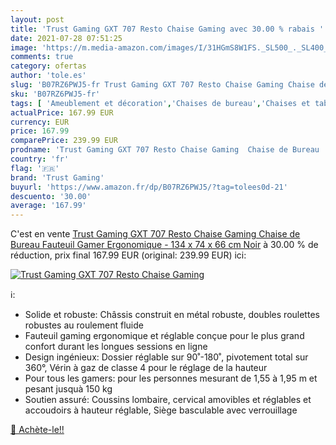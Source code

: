 ```yaml
---
layout: post
title: 'Trust Gaming GXT 707 Resto Chaise Gaming avec 30.00 % rabais '
date: 2021-07-28 07:51:25
image: 'https://m.media-amazon.com/images/I/31HGmS8W1FS._SL500_._SL400_.jpg'
comments: true
category: ofertas
author: 'tole.es'
slug: 'B07RZ6PWJ5-fr Trust Gaming GXT 707 Resto Chaise Gaming Chaise de Bureau...'
sku: 'B07RZ6PWJ5-fr'
tags: [ 'Ameublement et décoration','Chaises de bureau','Chaises et tabourets de bureau','Cuisine et Maison','Meubles','Meubles de bureau','trust gaming', ]
actualPrice: 167.99 EUR
currency: EUR
price: 167.99
comparePrice: 239.99 EUR
prodname: 'Trust Gaming GXT 707 Resto Chaise Gaming  Chaise de Bureau  Fauteuil Gamer  Ergonomique - 134 x 74 x 66 cm Noir'
country: 'fr'
flag: '🇫🇷'
brand: 'Trust Gaming'
buyurl: 'https://www.amazon.fr/dp/B07RZ6PWJ5/?tag=tolees0d-21'
descuento: '30.00'
average: '167.99'
---
```


C'est en vente [Trust Gaming GXT 707 Resto Chaise Gaming  Chaise de Bureau  Fauteuil Gamer  Ergonomique - 134 x 74 x 66 cm Noir](https://www.amazon.fr/dp/B07RZ6PWJ5/?tag=tolees0d-21)  à  30.00 % de réduction, prix final  167.99 EUR (original: 239.99 EUR) ici:

[![Trust Gaming GXT 707 Resto Chaise Gaming](https://m.media-amazon.com/images/I/31HGmS8W1FS._SL500_._SL400_.jpg)](https://www.amazon.fr/dp/B07RZ6PWJ5/?tag=tolees0d-21)

ℹ️:

- Solide et robuste: Châssis construit en métal robuste, doubles roulettes robustes au roulement fluide
- Fauteuil gaming ergonomique et réglable conçue pour le plus grand confort durant les longues sessions en ligne
- Design ingénieux: Dossier réglable sur 90˚-180˚, pivotement total sur 360°, Vérin à gaz de classe 4 pour le réglage de la hauteur
- Pour tous les gamers: pour les personnes mesurant de 1,55 à 1,95 m et pesant jusquà 150 kg
- Soutien assuré: Coussins lombaire, cervical amovibles et réglables et accoudoirs à hauteur réglable, Siège basculable avec verrouillage

[🛒 Achète-le!!](https://www.amazon.fr/dp/B07RZ6PWJ5/?tag=tolees0d-21)

